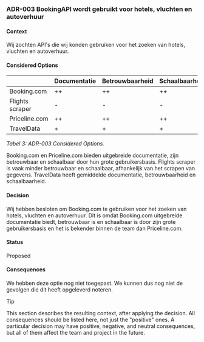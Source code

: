 ### ADR-003 BookingAPI wordt gebruikt voor hotels, vluchten en autoverhuur

#### Context

Wij zochten API's die wij konden gebruiken voor het zoeken van hotels, vluchten en autoverhuur.

#### Considered Options

|                 | Documentatie | Betrouwbaarheid | Schaalbaarheid |
|-----------------|--------------|-----------------|----------------|
| Booking.com     | ++           | ++              | ++             |
| Flights scraper | -            | -               | -              |
| Priceline.com   | ++           | ++              | ++             |
| TravelData      | +            | +               | +              |


_Tabel 3: ADR-003 Considered Options._

Booking.com en Priceline.com bieden uitgebreide documentatie, zijn betrouwbaar en schaalbaar door hun grote gebruikersbasis. Flights scraper is vaak minder betrouwbaar en schaalbaar, afhankelijk van het scrapen van gegevens. TravelData heeft gemiddelde documentatie, betrouwbaarheid en schaalbaarheid.

#### Decision

Wij hebben besloten om Booking.com te gebruiken voor het zoeken van hotels, vluchten en autoverhuur. Dit is omdat Booking.com uitgebreide documentatie biedt, betrouwbaar is en schaalbaar is door zijn grote gebruikersbasis en het is bekender binnen de team dan Priceline.com.

#### Status

Proposed

#### Consequences

We hebben deze optie nog niet toegepast. We kunnen dus nog niet de gevolgen die dit heeft opgeleverd noteren.

> [!TIP]
> This section describes the resulting context, after applying the decision. All consequences should be listed here, not just the "positive" ones. A particular decision may have positive, negative, and neutral consequences, but all of them affect the team and project in the future.